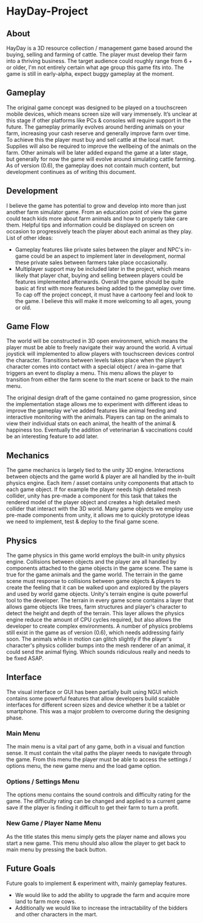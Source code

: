 # HayDay-Project

About
-----
HayDay is a 3D resource collection / management game based around the buying, selling  and farming of cattle. The player must develop their farm into a thriving business. The target audience could roughly range from 6 + or older, I'm not entirely certain what age group this game fits into.
The game is still in early-alpha, expect buggy gameplay at the moment.

Gameplay
--------
The original game concept was designed to be played on a touchscreen mobile devices, which means screen size will vary immensely. It’s unclear at this stage if other platforms like PCs & consoles will require support in the future. The gameplay primarily evolves around herding animals on your farm, increasing your cash reserve and generally improve farm over time. To achieve this the player must buy and sell cattle at the local mart. Supplies will also be required to improve the wellbeing of the animals on the farm. Other animals will be later added expand the game at a later stage, but generally for now the game will evolve around simulating cattle farming.
As of version (0.6), the gameplay does not contain much content, but development continues as of writing this document.

Development
-----------
I believe the game has potential to grow and develop into more than just another farm simulator game. From an education point of view the game could teach kids more about farm animals and how to properly take care them. Helpful tips and information could be displayed on screen on occasion to progressively teach the player about each animal as they play.
List of other ideas:
* Gameplay features like private sales between the player and NPC's in-game could be an aspect to implement later in development, normal these private sales between farmers take place occasionally. 
* Multiplayer support may be included later in the project, which means likely that player chat, buying and selling between players could be features implemented afterwards. 
Overall the game should be quite basic at first with more features being added to the gameplay over time. To cap off the project concept, it must have a cartoony feel and look to the game. I believe this will make it more welcoming to all ages, young or old.

Game Flow
---------
The world will be constructed in 3D open environment, which means the player must be able to freely navigate their way around the world. A virtual joystick will implemented to allow players with touchscreen devices control the character.
Transitions between levels takes place when the player’s character comes into contact with a special object / area in-game that triggers an event to display a menu. This menu allows the player to transition from either the farm scene to the mart scene or back to the main menu.

The original design draft of the game contained no game progression, since the implementation stage allows me to experiment with different ideas to improve the gameplay we've added features like animal feeding and interactive monitoring with the animals. Players can tap on the animals to view their individual stats on each animal, the health of the animal & happiness too. Eventually the addition of veterinarian & vaccinations could be an interesting feature to add later.

Mechanics
---------
The game mechanics is largely tied to the unity 3D engine. Interactions between objects and the game world & player are all handled by the in-built physics engine. Each item / asset contains unity components that attach to each game object. If for example the player needs high detailed mesh collider, unity has pre-made a component for this task that takes the rendered model of the player object and creates a high detailed mesh collider that interact with the 3D world.
Many game objects we employ use pre-made components from unity, it allows me to quickly prototype ideas we need to implement, test & deploy to the final game scene. 

Physics
-------
The game physics in this game world employs the built-in unity physics engine. Collisions between objects and the player are all handled by components attached to the game objects in the game scene. The same is true for the game animals and the game world. The terrain in the game scene must response to collisions between game objects & players to create the feeling that it can be walked upon and explored by the players and used by world game objects.
Unity's terrain engine is quite powerful tool to the developer. The terrain in every game scene contains a layer that allows game objects like trees, farm structures and player's character to detect the height and depth of the terrain. This layer allows the physics engine reduce the amount of CPU cycles required, but also allows the developer to create complex environments.
A number of physics problems still exist in the game as of version (0.6), which needs addressing fairly soon. The animals while in motion can glitch slightly if the player's character's physics collider bumps into the mesh renderer of an animal, it could send the animal flying. Which sounds ridiculous really and needs to be fixed ASAP.

Interface
---------
The visual interface or GUI has been partially built using NGUI which contains some powerful features that allow developers build scalable interfaces for different screen sizes and device whether it be a tablet or smartphone. This was a major problem to overcome during the designing phase. 
### Main Menu
The main menu is a vital part of any game, both in a visual and function sense. It must contain the vital paths the player needs to navigate through the game. From this menu the player must be able to access the settings / options menu, the new game menu and the load game option.
### Options / Settings Menu
The options menu contains the sound controls and difficulty rating for the game. The difficulty rating can be changed and applied to a current game save if the player is finding it difficult to get their farm to turn a profit.
### New Game / Player Name Menu
As the title states this menu simply gets the player name and allows you start a new game. This menu should also allow the player to get back to main menu by pressing the back button.

Future Goals
------------
Future goals to implement & experiment with, mainly gameplay features.

* We would like to add the ability to upgrade the farm and acquire more land to farm more cows.
* Additionally we would like to increase the intractability of the bidders and other characters in the mart.